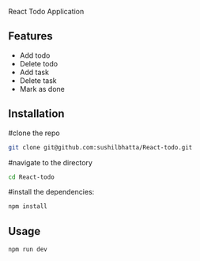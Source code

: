React Todo Application

## Features

- Add todo
- Delete todo
- Add task
- Delete task
- Mark as done

## Installation

#clone the repo

```bash
git clone git@github.com:sushilbhatta/React-todo.git
```

#navigate to the directory

```bash
cd React-todo
```

#install the dependencies:

```bash
npm install
```

## Usage

```bash
npm run dev
```
